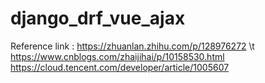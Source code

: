 # django_drf_vue_ajax

Reference link :
  https://zhuanlan.zhihu.com/p/128976272 \t
  https://www.cnblogs.com/zhaijihai/p/10158530.html
  https://cloud.tencent.com/developer/article/1005607
